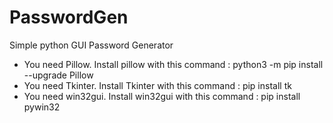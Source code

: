 # PasswordGen

Simple python GUI Password Generator

- You need Pillow. Install pillow with this command : python3 -m pip install --upgrade Pillow
- You need Tkinter. Install Tkinter with this command : pip install tk
- You need win32gui. Install win32gui with this command : pip install pywin32


